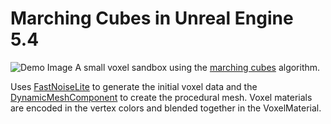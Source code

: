 # Marching Cubes in Unreal Engine 5.4
![Demo Image](https://i.imgur.com/W8lIxHx.png)
A small voxel sandbox using the [marching cubes](http://paulbourke.net/geometry/polygonise/) algorithm.

Uses [FastNoiseLite](https://github.com/Auburn/FastNoiseLite) to generate the initial voxel data and the [DynamicMeshComponent](https://docs.unrealengine.com/5.3/en-US/BlueprintAPI/DynamicMeshComponent) to create the procedural mesh.
Voxel materials are encoded in the vertex colors and blended together in the VoxelMaterial.
